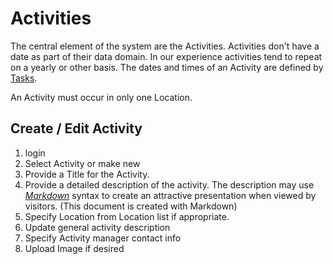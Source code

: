 # Activities

The central element of the system are the Activities. Activities don't have a date as part of their
data domain. In our experience activities tend to repeat on a yearly or other basis. The dates and times of an Activity 
are defined by [Tasks](/docs/tasks.md).

An Activity must occur in only one Location.

## Create / Edit Activity
1. login
1. Select Activity or make new
1. Provide a Title for the Activity.
1. Provide a detailed description of the activity. 
    The description may use [*Markdown*](https://www.markdownguide.org/basic-syntax) syntax to create an attractive
    presentation when viewed by visitors. (This document is created with Markdown)
1. Specify Location from Location list if appropriate.
1. Update general activity description
1. Specify Activity manager contact info
1. Upload Image if desired

